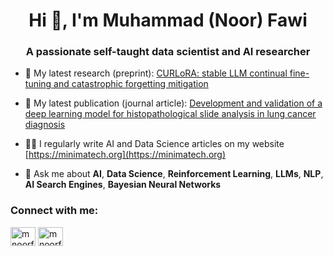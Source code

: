 <h1 align="center">Hi 👋, I'm Muhammad (Noor) Fawi</h1>
<h3 align="center">A passionate self-taught data scientist and AI researcher</h3>

- 🔭 My latest research (preprint): [CURLoRA: stable LLM continual fine-tuning and catastrophic forgetting mitigation](https://zenodo.org/doi/10.5281/zenodo.12730055)

- 📝 My latest publication (journal article): [Development and validation of a deep learning model for histopathological slide analysis in lung cancer diagnosis](https://www.mdpi.com/2072-6694/16/8/1506)

- 👨‍💻 I regularly write AI and Data Science articles on my website [https://minimatech.org](https://minimatech.org)

- 💬 Ask me about **AI**, **Data Science**, **Reinforcement Learning**, **LLMs**, **NLP**, **AI Search Engines**, **Bayesian Neural Networks**

<h3 align="left">Connect with me:</h3>
<p align="left">
<a href="https://linkedin.com/in/mnoorfawi" target="blank"><img align="center" src="https://raw.githubusercontent.com/rahuldkjain/github-profile-readme-generator/master/src/images/icons/Social/linked-in-alt.svg" alt="mnoorfawi" height="30" width="40" /></a>
<a href="https://orcid.org/0009-0007-7210-0528" target="blank"><img align="center" src="https://info.orcid.org/wp-content/uploads/2019/11/orcid_16x16.png" alt="mnoorfawi" height="30" width="40" /></a>
</p>
